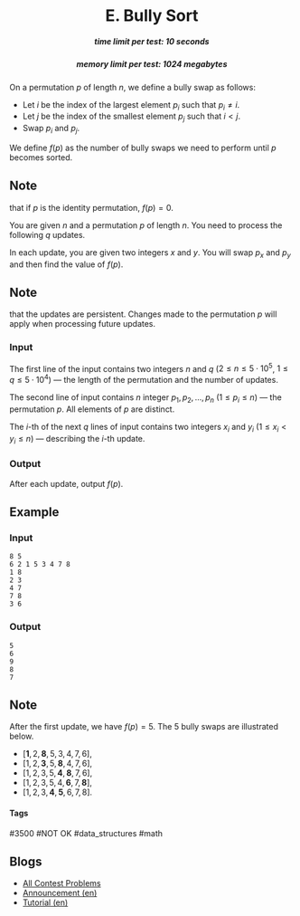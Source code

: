 <h1 style='text-align: center;'> E. Bully Sort</h1>

<h5 style='text-align: center;'>time limit per test: 10 seconds</h5>
<h5 style='text-align: center;'>memory limit per test: 1024 megabytes</h5>

On a permutation $p$ of length $n$, we define a bully swap as follows:

* Let $i$ be the index of the largest element $p_i$ such that $p_i \neq i$.
* Let $j$ be the index of the smallest element $p_j$ such that $i < j$.
* Swap $p_i$ and $p_j$.

We define $f(p)$ as the number of bully swaps we need to perform until $p$ becomes sorted. 
## Note

 that if $p$ is the identity permutation, $f(p)=0$.

You are given $n$ and a permutation $p$ of length $n$. You need to process the following $q$ updates.

In each update, you are given two integers $x$ and $y$. You will swap $p_x$ and $p_y$ and then find the value of $f(p)$.

## Note

 that the updates are persistent. Changes made to the permutation $p$ will apply when processing future updates.

### Input

The first line of the input contains two integers $n$ and $q$ ($2 \le n \le 5 \cdot 10^5$, $1 \le q \le 5 \cdot 10^4$) — the length of the permutation and the number of updates.

The second line of input contains $n$ integer $p_1,p_2,\ldots,p_n$ ($1 \leq p_i \leq n$) — the permutation $p$. All elements of $p$ are distinct.

The $i$-th of the next $q$ lines of input contains two integers $x_i$ and $y_i$ ($1 \le x_i < y_i \le n$) — describing the $i$-th update.

### Output

After each update, output $f(p)$.

## Example

### Input


```text
8 5
6 2 1 5 3 4 7 8
1 8
2 3
4 7
7 8
3 6
```
### Output


```text
5
6
9
8
7
```
## Note

After the first update, we have $f(p)=5$. The $5$ bully swaps are illustrated below.

* $[\mathbf{1}, 2, \mathbf{8}, 5, 3, 4, 7, 6]$,
* $[1, 2, \mathbf{3}, 5, \mathbf{8}, 4, 7, 6]$,
* $[1, 2, 3, 5, \mathbf{4}, \mathbf{8}, 7, 6]$,
* $[1, 2, 3, 5, 4, \mathbf{6}, 7, \mathbf{8}]$,
* $[1, 2, 3, \mathbf{4}, \mathbf{5}, 6, 7, 8]$.


#### Tags 

#3500 #NOT OK #data_structures #math 

## Blogs
- [All Contest Problems](../Codeforces_Round_875_(Div._1).md)
- [Announcement (en)](../blogs/Announcement_(en).md)
- [Tutorial (en)](../blogs/Tutorial_(en).md)
